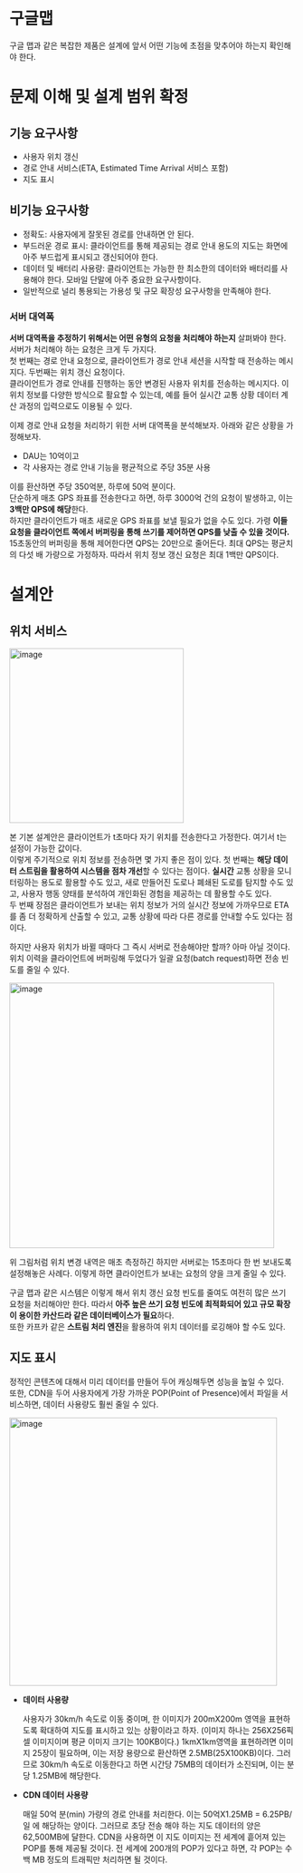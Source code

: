 # 구글맵

구글 맵과 같은 복잡한 제품은 설계에 앞서 어떤 기능에 초점을 맞추어야 하는지 확인해야 한다.

  
# 문제 이해 및 설계 범위 확정

  
## 기능 요구사항

- 사용자 위치 갱신
- 경로 안내 서비스(ETA, Estimated Time Arrival 서비스 포함)
- 지도 표시

  
## 비기능 요구사항

- 정확도: 사용자에게 잘못된 경로를 안내하면 안 된다.
- 부드러운 경로 표시: 클라이언트를 통해 제공되는 경로 안내 용도의 지도는 화면에 아주 부드럽게 표시되고 갱신되어야 한다.
- 데이터 및 배터리 사용량: 클라이언트는 가능한 한 최소한의 데이터와 배터리를 사용해야 한다. 모바일 단말에 아주 중요한 요구사항이다.
- 일반적으로 널리 통용되는 가용성 및 규모 확장성 요구사항을 만족해야 한다.


### 서버 대역폭

  
**서버 대역폭을 추정하기 위해서는 어떤 유형의 요청을 처리해야 하는지** 살펴봐야 한다. 서버가 처리해야 하는 요청은 크게 두 가지다.  
첫 번째는 경로 안내 요청으로, 클라이언트가 경로 안내 세션을 시작할 때 전송하는 메시지다. 두번째는 위치 갱신 요청이다.  
클라이언트가 경로 안내를 진행하는 동안 변경된 사용자 위치를 전송하는 메시지다. 이 위치 정보를 다양한 방식으로 활요할 수 있는데, 예를 들어 실시간 교통 상황 데이터 계산 과정의 입력으로도 이용될 수 있다.

이제 경로 안내 요청을 처리하기 위한 서버 대역폭을 분석해보자. 아래와 같은 상황을 가정해보자.

- DAU는 10억이고
- 각 사용자는 경로 안내 기능을 평균적으로 주당 35분 사용

이를 환산하면 주당 350억분, 하루에 50억 분이다.  
단순하게 매초 GPS 좌표를 전송한다고 하면, 하루 3000억 건의 요청이 발생하고, 이는 **3백만 QPS에 해당**한다.  
하지만 클라이언트가 매초 새로운 GPS 좌표를 보낼 필요가 없을 수도 있다. 가령 **이들 요청을 클라이언트 쪽에서 버퍼링을 통해 쓰기를 제어하면 QPS를 낮출 수 있을 것이다.**  
15초동안의 버퍼링을 통해 제어한다면 QPS는 20만으로 줄어든다. 최대 QPS는 평균치의 다섯 배 가량으로 가정하자. 따라서 위치 정보 갱신 요청은 최대 1백만 QPS이다.


  
# 설계안

  
## 위치 서비스

<img width="308" alt="image" src="https://github.com/A-Little-Bit-Tech-Frontiers/System-Design-Interview-Volume-2-Book/assets/67941526/46759457-eee9-4d63-93ab-415b7ba2cb79">

본 기본 설계안은 클라이언트가 t초마다 자기 위치를 전송한다고 가정한다. 여기서 t는 설정이 가능한 값이다.  
이렇게 주기적으로 위치 정보를 전송하면 몇 가지 좋은 점이 있다. 첫 번째는 **해당 데이터 스트림을 활용하여 시스템을 점차 개선**할 수 있다는 점이다. 
**실시간** 교통 상황을 모니터링하는 용도로 활용할 수도 있고, 새로 만들어진 도로나 폐쇄된 도로를 탐지할 수도 있고, 사용자 행동 양태를 분석하여 개인화된 경험을 제공하는 데 활용할 수도 있다.  
두 번째 장점은 클라이언트가 보내는 위치 정보가 거의 실시간 정보에 가까우므로 ETA를 좀 더 정확하게 산출할 수 있고, 교통 상황에 따라 다른 경로를 안내할 수도 있다는 점이다.

하지만 사용자 위치가 바뀔 때마다 그 즉시 서버로 전송해야만 할까? 아마 아닐 것이다. 위치 이력을 클라이언트에 버퍼링해 두었다가 일괄 요청(batch request)하면 전송 빈도를 줄일 수 있다.

<img width="468" alt="image" src="https://github.com/A-Little-Bit-Tech-Frontiers/System-Design-Interview-Volume-2-Book/assets/67941526/fce937c7-b902-4822-8c28-ddd3a111945e">

위 그림처럼 위치 변경 내역은 매초 측정하긴 하지만 서버로는 15초마다 한 번 보내도록 설정해놓은 사례다. 이렇게 하면 클라이언트가 보내는 요청의 양을 크게 줄일 수 있다. 

구글 맵과 같은 시스템은 이렇게 해서 위치 갱신 요청 빈도를 줄여도 여전히 많은 쓰기 요청을 처리해야만 한다. 따라서 **아주 높은 쓰기 요청 빈도에 최적화되어 있고 규모 확장이 용이한 카산드라 같은 데이터베이스가 필요**하다.  
또한 카프카 같은 **스트림 처리 엔진**을 활용하여 위치 데이터를 로깅해야 할 수도 있다.  

  

## 지도 표시
정적인 콘텐츠에 대해서 미리 데이터를 만들어 두어 캐싱해두면 성능을 높일 수 있다.  
또한, CDN을 두어 사용자에게 가장 가까운 POP(Point of Presence)에서 파일을 서비스하면, 데이터 사용량도 훨씬 줄일 수 있다.  

<img width="473" alt="image" src="https://github.com/A-Little-Bit-Tech-Frontiers/System-Design-Interview-Volume-2-Book/assets/67941526/7ce15f57-b5aa-4e59-8a7a-df7b783ffdc8">

- **데이터 사용량**
    
  사용자가 30km/h 속도로 이동 중이며, 한 이미지가 200mX200m 영역을 표현하도록 확대하여 지도를 표시하고 있는 상황이라고 하자.
  (이미지 하나는 256X256픽셀 이미지이며 평균 이미지 크기는 100KB이다.) 1kmX1km영역을 표현하려면 이미지 25장이 필요하며, 이는 저장 용량으로 환산하면 2.5MB(25X100KB)이다.
  그러므로 30km/h 속도로 이동한다고 하면 시간당 75MB의 데이터가 소진되며, 이는 분당 1.25MB에 해당한다.
    
- **CDN 데이터 사용량**
    
  매일 50억 분(min) 가량의 경로 안내를 처리한다. 이는 50억X1.25MB = 6.25PB/일 에 해당하는 양이다.
  그러므로 초당 전송 해야 하는 지도 데이터의 양은 62,500MB에 달한다. CDN을 사용하면 이 지도 이미지는 전 세계에 흩어져 있는 POP를 통해 제공될 것이다.
  전 세계에 200개의 POP가 있다고 하면, 각 POP는 수백 MB 정도의 트래픽만 처리하면 될 것이다.
